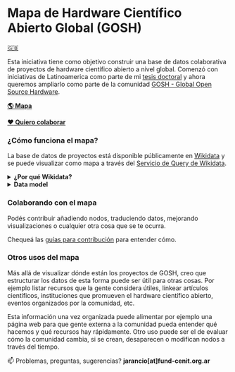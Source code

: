 # Mapa de Hardware Científico Abierto Global (GOSH)

[:uk:](README.md)

Esta iniciativa tiene como objetivo construir una base de datos colaborativa de proyectos de hardware científico abierto a nivel global. Comenzó con iniciativas de Latinoamerica como parte de mi [tesis doctoral](https://github.com/thessaly/phd/) y ahora queremos ampliarlo como parte de la comunidad [GOSH - Global Open Source Hardware](https://openhardware.science). 

[**:earth_americas: Mapa**](http://tinyurl.com/y2ehx763)   

[**:heart: Quiero colaborar**](CONTRIBUTING_es.md)

### ¿Cómo funciona el mapa?
La base de datos de proyectos está disponible públicamente en [Wikidata](https://www.wikidata.org) y se puede visualizar como mapa a través del [Servicio de Query de Wikidata](https://query.wikidata.org).

<details><summary><b>¿Por qué Wikidata?</b></summary>
<p>
A modo muy simplificado, Wikidata es como Wikipedia pero en vez de editar artículos se contribuye con datos estructurados.

Esto significa que podés definir tu propio data model, agregar datos o importarlos de otras bases abiertas y después usar esa estructura para obtener información a través del servicio de Query. Éste último es el que permite visualizar resultados en forma de tablas, gráficos o mapas (si la data tiene coordenadas geográficas) entre otros.

[Datos en formato tabla](https://query.wikidata.org/#SELECT%20%3Fitem%20%3FitemLabel%20%3FlugarLabel%20%3FtipoLabel%20%3FareaLabel%20%3Fcoords%20WHERE%20%7B%0A%20%20%3Fitem%20wdt%3AP361%20wd%3AQ62391989%3B%0A%20%20%20%20%20%20%20%20wdt%3AP276%20%3Flugar%3B%0A%20%20%20%20%20%20%20%20wdt%3AP31%20%3Ftipo%3B%0A%20%20%20%20%20%20%20%20wdt%3AP366%20%3Farea.%0A%20%20%3Flugar%20wdt%3AP625%20%3Fcoords.%0A%20%20SERVICE%20wikibase%3Alabel%20%7B%20bd%3AserviceParam%20wikibase%3Alanguage%20%22%5BAUTO_LANGUAGE%5D%2Cen%22.%20%7D%0A%7D)     
[Ejemplo de gráfico](/screenshots/graphgosh.png)    

Los beneficios que veo de este abordaje son:
- Cualquiera puede contribuir;
- El mapa se actualiza cada vez que lo visitás;
- Es fácil linkear con otras fuentes de datos (artículos de wikipedia, repos de github, papers académicos);
- Formar parte de la comunidad más grande de Wikimedia;
- Una contribución mínima tiene grandes beneficios, al linkear nuestros nodos con otra data disponible en wikidata obtenemos información nueva

Existe una pequeña chance de vandalismo, por lo cual mantengo un [backup](goshmap.csv) de la base de datos en este mismo repo.

</details>

<details><summary><b>Data model</b></summary>
<p>
Esta es la mínima estructura propuesta para mapear los proyectos de la comunidad GOSH. Está hecha teniendo en cuenta los ítems (Q) y propiedades (P) definidos por la comunidad de Wikidata.

*Chequeá un ejemplo acá: [Monitor Abierto de Calidad de Aire (MACA)](https://www.wikidata.org/wiki/Q62395443)*

1. El nodo debe ser `instancia de (P31)` alguno de los siguientes:

- `project (Q170584)`
- `community (Q177634)`
- `university research group (Q28863779)`
- `business (Q4830453)`
- `institution (Q178706)`

2. El nodo debe contener la declaración `uso (P366)` con uno de los siguientes valores:

- `education (Q8434)`
- `art (Q735)`
- `academic research (Q62393045)`
- `community science (Q62392920)`

3. El nodo debe contener la declaración  `campo de trabajo (P101)` con alguno de los siguientes valores (o cualquier otro que esté disponible y sea descriptivo):

- `microscopy	Q1074953`
- `biohacking	Q5205179`
- `unmanned aerial vehicle	Q484000`
- `microfluidics	Q138845`
- `transfeminism Q3308597`
- `air quality	Q56245086`
- `soil quality	Q2034420`
- `water quality	Q625376`
- `health Q12147`
- `physics	Q413`
- `sound	Q11461`
- `audiovisual	Q2431196`
- `textile	Q28823`
- `social innovation	Q1399209`
- `STEAM education Q62393596`

4. El nodo debe contener la declaración `página web oficial (P856)` con un link a documentación

5. El nodo debe contener la declaración  `ubicación (P276)` con el valor correspondiente a la ciudad donde se realiza la actividad.

  *Nota: si la ciudad o región no especifican coordenadas geográficas en su propia página, el ítem no se mostrará en el mapa*

6. El nodo debe contener la declaración `forma parte de (P361)` con valor `Global Open Science Hardware (Q62391989)`

</details>

### Colaborando con el mapa

Podés contribuir añadiendo nodos, traduciendo datos, mejorando visualizaciones o cualquier otra cosa que se te ocurra. 

Chequeá las [guías para contribución](CONTRIBUTING_es.md) para entender cómo.

### Otros usos del mapa

Más allá de visualizar dónde están los proyectos de GOSH, creo que estructurar los datos de esta forma puede ser útil para otras cosas. Por ejemplo listar recursos que la gente considera útiles, linkear artículos científicos, instituciones que promueven el hardware científico abierto, eventos organizados por la comunidad, etc.

Esta información una vez organizada puede alimentar por ejemplo una página web para que gente externa a la comunidad pueda entender qué hacemos y qué recursos hay rápidamente. Otro uso puede ser el de evaluar cómo la comunidad cambia, si se crean, desaparecen o modifican nodos a través del tiempo.

:mailbox: Problemas, preguntas, sugerencias? **jarancio[at]fund-cenit.org.ar**

